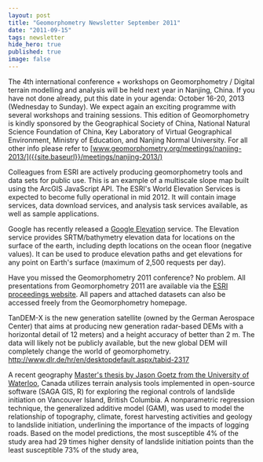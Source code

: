 ```yaml
---
layout: post
title: "Geomorphometry Newsletter September 2011"
date: "2011-09-15"
tags: newsletter
hide_hero: true
published: true
image: false
---
```


The 4th international conference + workshops on Geomorphometry / Digital terrain modelling and analysis will be held next year in Nanjing, China. If you have not done already, put this date in your agenda: October 16-20, 2013 (Wednesday to Sunday). We expect again an exciting programme with several workshops and training sessions. This edition of Geomorphometry is kindly sponsored by the Geographical Society of China, National Natural Science Foundation of China, Key Laboratory of Virtual Geographical Environment, Ministry of Education, and Nanjing Normal University. For all other info please refer to [www.geomorphometry.org/meetings/nanjing-2013/]({{site.baseurl}}/meetings/nanjing-2013/)

Colleagues from ESRI are actively producing geomorphometry tools and data sets for public use. This is an example of a multiscale slope map built using the ArcGIS JavaScript API. The ESRI's World Elevation Services is expected to become fully operational in mid 2012. It will contain image services, data download services, and analysis task services available, as well as sample applications.

Google has recently released a [Google Elevation](https://developers.google.com/maps/documentation/elevation/) service. The Elevation service provides SRTM/bathymetry elevation data for locations on the surface of the earth, including depth locations on the ocean floor (negative values). It can be used to produce elevation paths and get elevations for any point on Earth's surface (maximum of 2,500 requests per day).  

Have you missed the Geomorphometry 2011 conference? No problem. All presentations from Geomorphometry 2011 are available via the [ESRI proceedings website](http://proceedings.esri.com/library/userconf/geomorphometry11/index.html). All papers and attached datasets can also be accessed freely from the Geomorphometry homepage.  

TanDEM-X is the new generation satellite (owned by the German Aerospace Center) that aims at producing new generation radar-based DEMs with a horizontal detail of 12 meters) and a height accuracy of better than 2 m. The data will likely not be publicly available, but the new global DEM will completely change the world of geomorphometry. http://www.dlr.de/hr/en/desktopdefault.aspx/tabid-2317

A recent geography [Master's thesis by Jason Goetz from the University of Waterloo](https://uwspace.uwaterloo.ca/handle/10012/6706), Canada utilizes terrain analysis tools implemented in open-source software (SAGA GIS, R) for exploring the regional controls of landslide initiation on Vancouver Island, British Columbia. A nonparametric regression technique, the generalized additive model (GAM), was used to model the relationship of topography, climate, forest harvesting activities and geology to landslide initiation, underlining the importance of the impacts of logging roads. Based on the model predictions, the most susceptible 4% of the study area had 29 times higher density of landslide initiation points than the least susceptible 73% of the study area,
